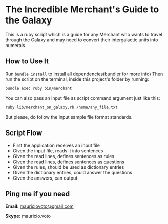 # The Incredible Merchant's Guide to the Galaxy

This is a ruby script which is a guide for any Merchant who wants to travel through the
Galaxy and may need to convert their intergalactic units into numerals.

## How to Use It

Run ```bundle install``` to install all dependencies([bundler](https://github.com/bundler/bundler) for more info)
Then run the script on the terminal, inside this project's folder by running:

```bundle exec ruby bin/merchant```

You can also pass an input file as script command argument just like this:

```ruby lib/merchant_on_galaxy.rb /home/any_file.txt```

But please, do follow the input sample file format standards.

## Script Flow

- First the application receives an input file
- Given the input file, reads it into sentences
- Given the read lines, defines sentences as rules
- Given the read lines, defines sentences as questions
- Given the rules, should be used as dictionary entries
- Given the dictionary entries, could answer the questions
- Given the answers, can output

## Ping me if you need

**Email:** mauriciovoto@gmail.com

**Skype:** mauricio.voto
